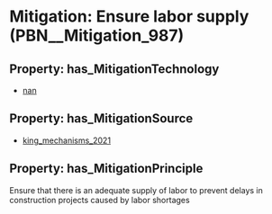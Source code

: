 # Mitigation: __Ensure labor supply__ (PBN__Mitigation_987)

## Property: has_MitigationTechnology

* [nan](../Technology/PBN__Technology_22)

## Property: has_MitigationSource

* [king_mechanisms_2021](../Article/PBN__Article_115)

## Property: has_MitigationPrinciple

Ensure that there is an adequate supply of labor to prevent delays in construction projects caused by labor shortages

